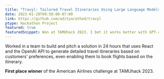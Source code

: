 ```yaml
---
title: "Travyl: Tailored Travel Itineraries Using Large Language Models"
date: 2023-01-20T09:50:00-07:00
link: https://github.com/adityarathod/travyl
ptype: Hackathon Project
featured: true
featuredSnippet: Won at TAMUhack 2023. I bet it works better with GPT-4 now.
---
```


Worked in a team to build and pitch a solution in 24 hours that uses React and the OpenAI API to generate detailed travel itineraries based on customers' preferences, even enabling them to book flights based on the itinerary.

**First place winner** of the American Airlines challenge at TAMUhack 2023.